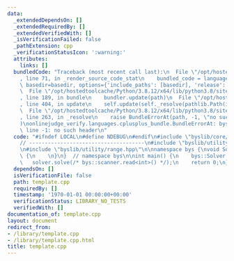 ```yaml
---
data:
  _extendedDependsOn: []
  _extendedRequiredBy: []
  _extendedVerifiedWith: []
  _isVerificationFailed: false
  _pathExtension: cpp
  _verificationStatusIcon: ':warning:'
  attributes:
    links: []
  bundledCode: "Traceback (most recent call last):\n  File \"/opt/hostedtoolcache/Python/3.8.12/x64/lib/python3.8/site-packages/onlinejudge_verify/documentation/build.py\"\
    , line 71, in _render_source_code_stat\n    bundled_code = language.bundle(stat.path,\
    \ basedir=basedir, options={'include_paths': [basedir], 'release': True}).decode()\n\
    \  File \"/opt/hostedtoolcache/Python/3.8.12/x64/lib/python3.8/site-packages/onlinejudge_verify/languages/cplusplus.py\"\
    , line 189, in bundle\n    bundler.update(path)\n  File \"/opt/hostedtoolcache/Python/3.8.12/x64/lib/python3.8/site-packages/onlinejudge_verify/languages/cplusplus_bundle.py\"\
    , line 404, in update\n    self.update(self._resolve(pathlib.Path(included), included_from=path))\n\
    \  File \"/opt/hostedtoolcache/Python/3.8.12/x64/lib/python3.8/site-packages/onlinejudge_verify/languages/cplusplus_bundle.py\"\
    , line 263, in _resolve\n    raise BundleErrorAt(path, -1, \"no such header\"\
    )\nonlinejudge_verify.languages.cplusplus_bundle.BundleErrorAt: byslib/core/core.hpp:\
    \ line -1: no such header\n"
  code: "#ifndef LOCAL\n#define NDEBUG\n#endif\n#include \"byslib/core/core.hpp\"\n\
    // -------------------------------------\n#include \"byslib/utility/change.hpp\"\
    \n#include \"byslib/utility/range.hpp\"\n\nnamespace bys {\nvoid Solver::solve()\
    \ {\n    \n}\n}  // namespace bys\n\nint main() {\n    bys::Solver solver;\n \
    \   solver.solve(/* bys::scanner.read<int>() */);\n    return 0;\n}\n"
  dependsOn: []
  isVerificationFile: false
  path: template.cpp
  requiredBy: []
  timestamp: '1970-01-01 00:00:00+00:00'
  verificationStatus: LIBRARY_NO_TESTS
  verifiedWith: []
documentation_of: template.cpp
layout: document
redirect_from:
- /library/template.cpp
- /library/template.cpp.html
title: template.cpp
---
```

